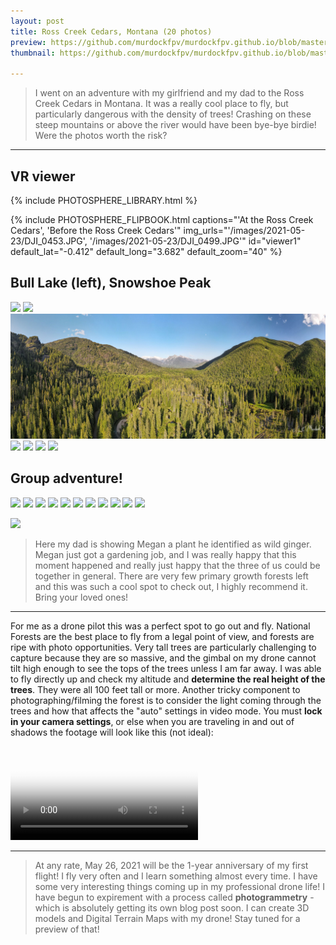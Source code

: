 ```yaml
---
layout: post
title: Ross Creek Cedars, Montana (20 photos)
preview: https://github.com/murdockfpv/murdockfpv.github.io/blob/master/images/2021-05-23/14.jpg?raw=true
thumbnail: https://github.com/murdockfpv/murdockfpv.github.io/blob/master/images/2021-05-23/14.jpg?raw=true

---
```


> I went on an adventure with my girlfriend and my dad to the Ross Creek Cedars in Montana. It was a really cool place to fly, but particularly dangerous with the density of trees! Crashing on these steep mountains or above the river would have been bye-bye birdie! Were the photos worth the risk?

___

## VR viewer

{% include PHOTOSPHERE_LIBRARY.html %}

{% include PHOTOSPHERE_FLIPBOOK.html captions="'At the Ross Creek Cedars', 'Before the Ross Creek Cedars'" img_urls="'/images/2021-05-23/DJI_0453.JPG', '/images/2021-05-23/DJI_0499.JPG'" id="viewer1" default_lat="-0.412" default_long="3.682" default_zoom="40" %}

## Bull Lake (left), Snowshoe Peak

![](https://github.com/murdockfpv/murdockfpv.github.io/blob/master/images/2021-05-23/1_bull_lake.jpg?raw=true)
![](https://github.com/murdockfpv/murdockfpv.github.io/blob/master/images/2021-05-23/2.jpg?raw=true)
![](https://github.com/murdockfpv/murdockfpv.github.io/blob/master/images/2021-05-23/3_smaller.jpg?raw=true)
![](https://github.com/murdockfpv/murdockfpv.github.io/blob/master/images/2021-05-23/3_.jpg?raw=true)
![](https://github.com/murdockfpv/murdockfpv.github.io/blob/master/images/2021-05-23/4.jpg?raw=true)
![](https://github.com/murdockfpv/murdockfpv.github.io/blob/master/images/2021-05-23/6.jpg?raw=true)
![](https://github.com/murdockfpv/murdockfpv.github.io/blob/master/images/2021-05-23/9.jpg?raw=true)

## Group adventure!

![](https://github.com/murdockfpv/murdockfpv.github.io/blob/master/images/2021-05-23/10.jpg?raw=true)
![](https://github.com/murdockfpv/murdockfpv.github.io/blob/master/images/2021-05-23/11.jpg?raw=true)
![](https://github.com/murdockfpv/murdockfpv.github.io/blob/master/images/2021-05-23/12.jpg?raw=true)
![](https://github.com/murdockfpv/murdockfpv.github.io/blob/master/images/2021-05-23/13.jpg?raw=true)
![](https://github.com/murdockfpv/murdockfpv.github.io/blob/master/images/2021-05-23/14.jpg?raw=true)
![](https://github.com/murdockfpv/murdockfpv.github.io/blob/master/images/2021-05-23/15.jpg?raw=true)
![](https://github.com/murdockfpv/murdockfpv.github.io/blob/master/images/2021-05-23/16.jpg?raw=true)
![](https://github.com/murdockfpv/murdockfpv.github.io/blob/master/images/2021-05-23/17.jpg?raw=true)
![](https://github.com/murdockfpv/murdockfpv.github.io/blob/master/images/2021-05-23/18.jpg?raw=true)
![](https://github.com/murdockfpv/murdockfpv.github.io/blob/master/images/2021-05-23/19.jpg?raw=true)
![](https://github.com/murdockfpv/murdockfpv.github.io/blob/master/images/2021-05-23/20.jpg?raw=true)

![](https://github.com/murdockfpv/murdockfpv.github.io/blob/master/images/2021-05-23/21.jpg?raw=true)

> Here my dad is showing Megan a plant he identified as wild ginger. Megan just got a gardening job, and I was really happy that this moment happened and really just happy that the three of us could be together in general. There are very few primary growth forests left and this was such a cool spot to check out, I highly recommend it. Bring your loved ones!

___

For me as a drone pilot this was a perfect spot to go out and fly. National Forests are the best place to fly from a legal point of view, and forests are ripe with photo opportunities. Very tall trees are particularly challenging to capture because they are so massive, and the gimbal on my drone cannot tilt high enough to see the tops of the trees unless I am far away. I was able to fly directly up and check my altitude and **determine the real height of the trees**. They were all 100 feet tall or more. Another tricky component to photographing/filming the forest is to consider the light coming through the trees and how that affects the "auto" settings in video mode. You must **lock in your camera settings**, or else when you are traveling in and out of shadows the footage will look like this (not ideal):

<video src="https://github.com/murdockFPV/murdockfpv.github.io/blob/master/images/2021-05-23/DJI_0451.mp4?raw=true" poster="https://github.com/murdockFPV/murdockfpv.github.io/blob/master/images/2021-05-23/poster_video.png?raw=true" style="max-width: 100%; max-height: 100%" controls preload></video>

___

> At any rate, May 26, 2021 will be the 1-year anniversary of my first flight! I fly very often and I learn something almost every time. I have some very interesting things coming up in my professional drone life! I have begun to expirement with a process called **photogrammetry** - which is absolutely getting its own blog post soon. I can create 3D models and Digital Terrain Maps with my drone! Stay tuned for a preview of that!

